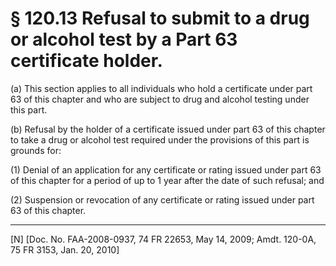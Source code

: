 # § 120.13   Refusal to submit to a drug or alcohol test by a Part 63 certificate holder.

(a) This section applies to all individuals who hold a certificate under part 63 of this chapter and who are subject to drug and alcohol testing under this part.


(b) Refusal by the holder of a certificate issued under part 63 of this chapter to take a drug or alcohol test required under the provisions of this part is grounds for:


(1) Denial of an application for any certificate or rating issued under part 63 of this chapter for a period of up to 1 year after the date of such refusal; and


(2) Suspension or revocation of any certificate or rating issued under part 63 of this chapter.



---

[N] [Doc. No. FAA-2008-0937, 74 FR 22653, May 14, 2009; Amdt. 120-0A, 75 FR 3153, Jan. 20, 2010]





